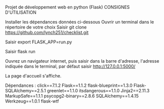 Projet de développement web en python (Flask)
CONSIGNES D'UTILISATION

Installer les dépendances données ci-dessous
Ouvrir un terminal dans le répertoire de votre choix
Saisir git clone https://github.com/lynch251/checklist.git

Saisir export FLASK_APP=run.py

Saisir flask run

Ouvrez un navigateur internet, puis saisir dans la barre d'adresse, l'adresse indiquée dans le terminal, par défaut saisir http://127.0.0.1:5000/

La page d'accueil s'affiche.

Dépendances :
click==7.1.2
Flask==1.1.2
flask-blueprint==1.3.0
Flask-SQLAlchemy==2.5.1
greenlet==1.1.0
itsdangerous==1.1.0
Jinja2==2.11.3
MarkupSafe==1.1.1
psycopg2-binary==2.8.6
SQLAlchemy==1.4.15
Werkzeug==1.0.1
flask-wtf

